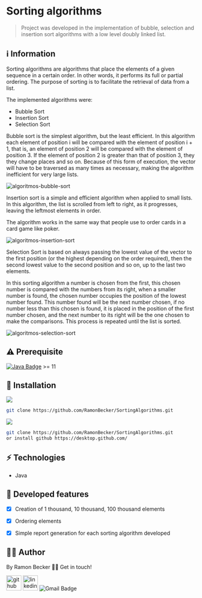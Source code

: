 # Sorting algorithms
> Project was developed in the implementation of bubble, selection and insertion sort algorithms with a low level doubly linked list.
> 
## :information_source: Information 

Sorting algorithms are algorithms that place the elements of a given sequence in a certain order. In other words, it performs its full or partial ordering. The purpose of sorting is to facilitate the retrieval of data from a list.

The implemented algorithms were:
- Bubble Sort
- Insertion Sort
- Selection Sort


Bubble sort is the simplest algorithm, but the least efficient. In this algorithm each element of position i will be compared with the element of position i + 1, that is, an element of position 2 will be compared with the element of position 3. If the element of position 2 is greater than that of position 3, they they change places and so on. Because of this form of execution, the vector will have to be traversed as many times as necessary, making the algorithm inefficient for very large lists.

![algoritmos-bubble-sort](https://user-images.githubusercontent.com/44611131/114635280-c5a8c200-9c9a-11eb-9a28-93ee863f8755.gif)

Insertion sort is a simple and efficient algorithm when applied to small lists. In this algorithm, the list is scrolled from left to right, as it progresses, leaving the leftmost elements in order.

The algorithm works in the same way that people use to order cards in a card game like poker.

![algoritmos-insertion-sort](https://user-images.githubusercontent.com/44611131/114635475-2fc16700-9c9b-11eb-855e-e8d18cbf92d2.gif)

Selection Sort is based on always passing the lowest value of the vector to the first position (or the highest depending on the order required), then the second lowest value to the second position and so on, up to the last two elements.

In this sorting algorithm a number is chosen from the first, this chosen number is compared with the numbers from its right, when a smaller number is found, the chosen number occupies the position of the lowest number found. This number found will be the next number chosen, if no number less than this chosen is found, it is placed in the position of the first number chosen, and the next number to its right will be the one chosen to make the comparisons. This process is repeated until the list is sorted.

![algoritmos-selection-sort](https://user-images.githubusercontent.com/44611131/114635629-7dd66a80-9c9b-11eb-9733-319a82d1cc24.gif)

## ⚠️ Prerequisite
[![Java Badge](https://img.shields.io/badge/Java-ED8B00?style=for-the-badge&logo=java&logoColor=white)](https://www.oracle.com/br/java/technologies/javase-downloads.html) >= 11 


## :rocket: Installation

![](https://img.shields.io/badge/Linux-FCC624?style=for-the-badge&logo=linux&logoColor=black)

```sh
git clone https://github.com/RamonBecker/SortingAlgorithms.git
```

![](https://img.shields.io/badge/Windows-0078D6?style=for-the-badge&logo=windows&logoColor=white)


```sh
git clone https://github.com/RamonBecker/SortingAlgorithms.git
or install github https://desktop.github.com/ 

```

## :zap: Technologies	

- Java


## :memo: Developed features

- [x] Creation of 1 thousand, 10 thousand, 100 thousand elements
- [x] Ordering elements
- [x] Simple report generation for each sorting algorithm developed



## :technologist:	 Author

By Ramon Becker 👋🏽 Get in touch!



[<img src='https://cdn.jsdelivr.net/npm/simple-icons@3.0.1/icons/github.svg' alt='github' height='40'>](https://github.com/RamonBecker)  [<img src='https://cdn.jsdelivr.net/npm/simple-icons@3.0.1/icons/linkedin.svg' alt='linkedin' height='40'>](https://www.linkedin.com/in/https://www.linkedin.com/in/ramon-becker-da-silva-96b81b141//)
![Gmail Badge](https://img.shields.io/badge/-ramonbecker68@gmail.com-c14438?style=flat-square&logo=Gmail&logoColor=white&link=mailto:ramonbecker68@gmail.com)



